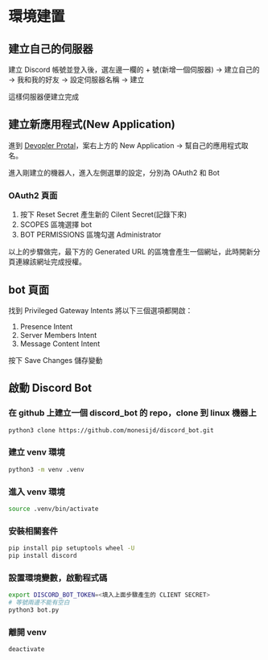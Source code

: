 # 環境建置

## 建立自己的伺服器

建立 Discord 帳號並登入後，選左邊一欄的 + 號(新增一個伺服器) -> 建立自己的 -> 我和我的好友 -> 設定伺服器名稱 -> 建立

這樣伺服器便建立完成

## 建立新應用程式(New Application)

進到 [Devopler Protal](https://discord.com/developers/applications)，案右上方的 New Application -> 幫自己的應用程式取名。

進入剛建立的機器人，進入左側選單的設定，分別為 OAuth2 和 Bot

### OAuth2 頁面
1. 按下 Reset Secret 產生新的 Cilent Secret(記錄下來)
2. SCOPES 區塊選擇 bot
3. BOT PERMISSIONS 區塊勾選 Administrator

以上的步驟做完，最下方的 Generated URL 的區塊會產生一個網址，此時開新分頁連線該網址完成授權。

## bot 頁面

找到 Privileged Gateway Intents 將以下三個選項都開啟：

1. Presence Intent
2. Server Members Intent
3. Message Content Intent

按下 Save Changes 儲存變動

## 啟動 Discord Bot

### 在 github 上建立一個 discord_bot 的 repo，clone 到 linux 機器上

```bash
python3 clone https://github.com/monesijd/discord_bot.git
```

### 建立 venv 環境

```bash
python3 -m venv .venv
```

### 進入 venv 環境

```bash
source .venv/bin/activate
```

### 安裝相關套件
```bash
pip install pip setuptools wheel -U
pip install discord
```

### 設置環境變數，啟動程式碼
```bash
export DISCORD_BOT_TOKEN=<填入上面步驟產生的 CLIENT SECRET>
# 等號兩邊不能有空白
python3 bot.py
```

### 離開 venv
```bash
deactivate
```
